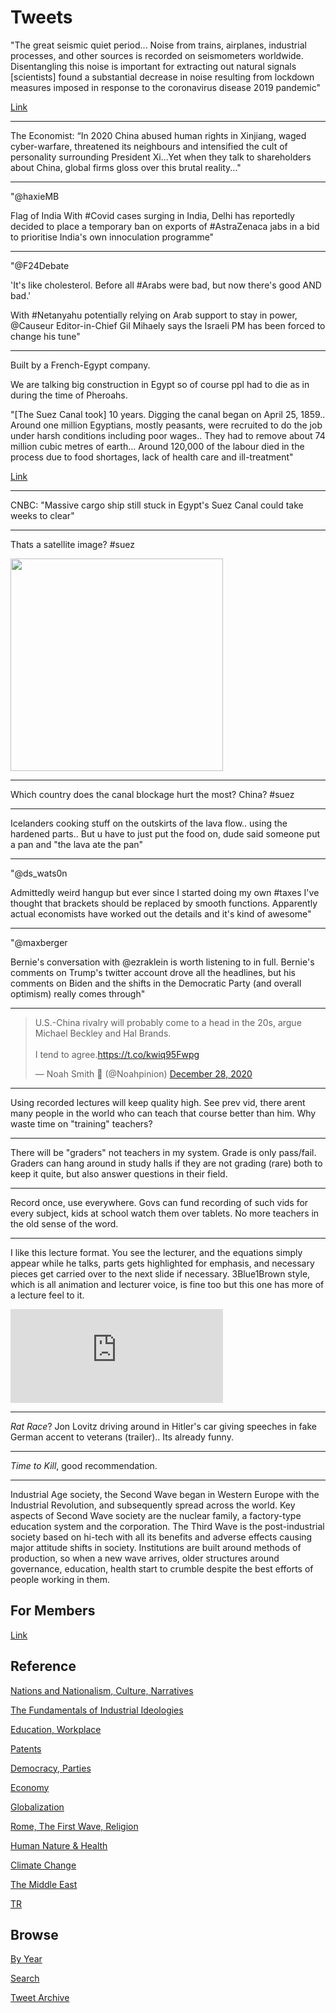 # Tweets

"The great seismic quiet period... Noise from trains, airplanes,
industrial processes, and other sources is recorded on seismometers
worldwide. Disentangling this noise is important for extracting out
natural signals [scientists] found a substantial decrease in noise
resulting from lockdown measures imposed in response to the
coronavirus disease 2019 pandemic"

[Link](https://science.sciencemag.org/content/369/6509/1338)

---

The Economist: “In 2020 China abused human rights in Xinjiang, waged
cyber-warfare, threatened its neighbours and intensified the cult of
personality surrounding President Xi...Yet when they talk to
shareholders about China, global firms gloss over this brutal
reality..."

---

"@haxieMB

Flag of India With #Covid cases surging in India, Delhi has reportedly
decided to place a temporary ban on exports of #AstraZenaca jabs in a
bid to prioritise India's own innoculation programme"

---

"@F24Debate

'It's like cholesterol. Before all #Arabs were bad, but now there's
good AND bad.'

With #Netanyahu potentially relying on Arab support to stay in power,
@Causeur Editor-in-Chief Gil Mihaely says the Israeli PM has been
forced to change his tune"

---

Built by a French-Egypt company.

We are talking big construction in Egypt so of course ppl had to die
as in during the time of Pheroahs.

"[The Suez Canal took] 10 years. Digging the canal began on April 25,
1859.. Around one million Egyptians, mostly peasants, were recruited
to do the job under harsh conditions including poor wages.. They had
to remove about 74 million cubic metres of earth... Around 120,000 of
the labour died in the process due to food shortages, lack of health
care and ill-treatment"

[Link](https://www.hellenicshippingnews.com/150-years-on-the-suez-canal-remains-main-gateway-for-global-trade/)

---

CNBC: "Massive cargo ship still stuck in Egypt's Suez Canal could take
weeks to clear"

---

Thats a satellite image? \#suez

<img width="340" src="https://pbs.twimg.com/media/ExVGnbcWgAEeoQ9?format=jpg&name=small"/>

---

Which country does the canal blockage hurt the most? China? \#suez

---

Icelanders cooking stuff on the outskirts of the lava flow.. using the
hardened parts.. But u have to just put the food on, dude said someone
put a pan and "the lava ate the pan"

---

"@ds_wats0n

Admittedly weird hangup but ever since I started doing my own #taxes
I've thought that brackets should be replaced by smooth
functions. Apparently actual economists have worked out the details
and it's kind of awesome"

---

"@maxberger

Bernie's conversation with @ezraklein is worth listening to in
full. Bernie's comments on Trump's twitter account drove all the
headlines, but his comments on Biden and the shifts in the Democratic
Party (and overall optimism) really comes through"

---

<blockquote class="twitter-tweet"><p lang="en" dir="ltr">U.S.-China rivalry will probably come to a head in the 20s, argue Michael Beckley and Hal Brands.<br><br>I tend to agree.<a href="https://t.co/kwiq95Fwpg">https://t.co/kwiq95Fwpg</a></p>&mdash; Noah Smith 🐇 (@Noahpinion) <a href="https://twitter.com/Noahpinion/status/1343678573907824641?ref_src=twsrc%5Etfw">December 28, 2020</a></blockquote> <script async src="https://platform.twitter.com/widgets.js" charset="utf-8"></script>

---

Using recorded lectures will keep quality high. See prev vid, there
arent many people in the world who can teach that course better than
him. Why waste time on "training" teachers?

---

There will be "graders" not teachers in my system. Grade is only
pass/fail. Graders can hang around in study halls if they are not
grading (rare) both to keep it quite, but also answer questions in
their field.

---

Record once, use everywhere. Govs can fund recording of such vids for
every subject, kids at school watch them over tablets. No more teachers
in the old sense of the word. 

---

I like this lecture format. You see the lecturer, and the equations
simply appear while he talks, parts gets highlighted for emphasis, and
necessary pieces get carried over to the next slide if
necessary. 3Blue1Brown style, which is all animation and lecturer
voice, is fine too but this one has more of a lecture feel to it.

<iframe width="340"  src="https://www.youtube.com/embed/sOdMdsD4YgU?start=69&end=114" title="YouTube video player" frameborder="0" allow="accelerometer; autoplay; clipboard-write; encrypted-media; gyroscope; picture-in-picture" allowfullscreen></iframe>

---

*Rat Race*? Jon Lovitz driving around in Hitler's car giving speeches in fake
German accent to veterans (trailer).. Its already funny.

---

*Time to Kill*, good recommendation.

---

Industrial Age society, the Second Wave began in Western Europe with
the Industrial Revolution, and subsequently spread across the
world. Key aspects of Second Wave society are the nuclear family, a
factory-type education system and the corporation. The Third Wave is
the post-industrial society based on hi-tech with all its benefits and
adverse effects causing major attitude shifts in society. Institutions
are built around methods of production, so when a new wave arrives,
older structures around governance, education, health start to crumble
despite the best efforts of people working in them.

## For Members

[Link](https://thirdwave-members.herokuapp.com)

## Reference

[Nations and Nationalism, Culture, Narratives](/2013/02/nations-and-nationalism.md)

[The Fundamentals of Industrial Ideologies](/2011/04/fundamentals-of-industrial-ideologies.md)

[Education, Workplace](2017/09/education-workplace.md)

[Patents](/2018/09/patents.md)

[Democracy, Parties](/2016/11/democracy.md)

[Economy](/2018/05/economy.md)

[Globalization](/2018/09/globalization.md)

[Rome, The First Wave, Religion](/2017/12/rome.md)

[Human Nature & Health](/2020/07/human-nature.md)

[Climate Change](/2018/12/climate.md)

[The Middle East](/2019/07/middleeast.md)

[TR](../tr)

## Browse

[By Year](years.md)

[Search](search.html)

[Tweet Archive](/tweets/README.md)


